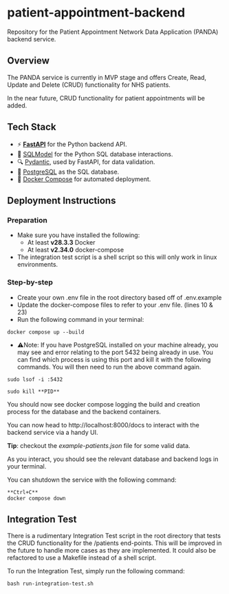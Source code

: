# patient-appointment-backend
Repository for the Patient Appointment Network Data Application (PANDA) backend service.

## Overview
The PANDA service is currently in MVP stage and offers Create, Read, Update and Delete (CRUD) functionality for NHS patients.

In the near future, CRUD functionality for patient appointments will be added.

## Tech Stack
- ⚡ [**FastAPI**](https://fastapi.tiangolo.com) for the Python backend API.
- 🧰 [SQLModel](https://sqlmodel.tiangolo.com) for the Python SQL database interactions.
- 🔍 [Pydantic](https://docs.pydantic.dev), used by FastAPI, for data validation.
- 💾 [PostgreSQL](https://www.postgresql.org) as the SQL database.
- 🐋 [Docker Compose](https://www.docker.com) for automated deployment.

## Deployment Instructions
### Preparation
- Make sure you have installed the following:
  - At least **v28.3.3** Docker
  - At least **v2.34.0** docker-compose
- The integration test script is a shell script so this will only work in linux environments.

### Step-by-step
- Create your own .env file in the root directory based off of .env.example
- Update the docker-compose files to refer to your .env file. (lines 10 & 23)
- Run the following command in your terminal:
```
docker compose up --build
```
- ⚠️Note: If you have PostgreSQL installed on your machine already, you may see and error relating to the port 5432 being already in use. You can find which process is using this port and kill it with the following commands. You will then need to run the above command again.

```
sudo lsof -i :5432
```

```
sudo kill **PID**
```

You should now see docker compose logging the build and creation process for the database and the backend containers.

You can now head to http://localhost:8000/docs to interact with the backend service via a handy UI.

**Tip**: checkout the *example-patients.json* file for some valid data.

As you interact, you should see the relevant database and backend logs in your terminal.

You can shutdown the service with the following command:
```
**Ctrl+C**
docker compose down
```

## Integration Test
There is a rudimentary Integration Test script in the root directory that tests the CRUD functionality for the /patients end-points. This will be improved in the future to handle more cases as they are implemented. It could also be refactored to use a Makefile instead of a shell script.

To run the Integration Test, simply run the following command:
```
bash run-integration-test.sh
```